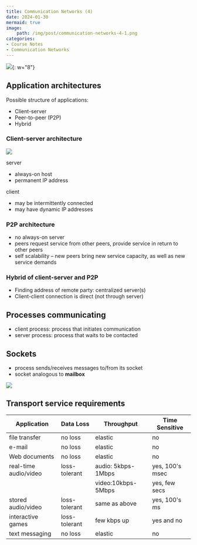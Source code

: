 ```yaml
---
title: Communication Networks (4)
date: 2024-01-30
mermaid: true
image:
    path: /img/post/communication-networks-4-1.png
categories:
- Course Notes
- Communication Networks
---
```


![](/img/post/communication-networks-4-3.png){: w="8"}

## Application architectures

Possible structure of applications:

- Client-server
- Peer-to-peer (P2P)
- Hybrid

### Client-server architecture

![](/img/post/communication-networks-4-1.png)

server

- always-on host
- permanent IP address

client

- may be intermittently connected
- may have dynamic IP addresses

### P2P architecture

- no always-on server
- peers request service from other peers, provide service in return to other peers
- self scalability – new peers bring new service capacity, as well as new service demands

### Hybrid of client-server and P2P

- Finding address of remote party: centralized server(s)
- Client-client connection is direct (not through server) 

## Processes communicating

- client process: process that initiates communication
- server process: process that waits to be contacted

## Sockets

- process sends/receives messages to/from its socket
- socket analogous to **mailbox**

![](/img/post/communication-networks-4-5.png)

## Transport service requirements

| Application        | Data Loss    | Throughput                        | Time Sensitive        |
|--------------------|--------------|-----------------------------------|-----------------------|
| file transfer      | no loss      | elastic                           | no                    |
| e-mail             | no loss      | elastic                           | no                    |
| Web documents      | no loss      | elastic                           | no                    |
| real-time audio/video | loss-tolerant | audio: 5kbps-1Mbps              | yes, 100's msec       |
|                    |              | video:10kbps-5Mbps                | yes, few secs         |
| stored audio/video | loss-tolerant | same as above                    | yes, 100's ms         |
| interactive games  | loss-tolerant | few kbps up                       | yes and no            |
| text messaging     | no loss      | elastic                           | no                    |


